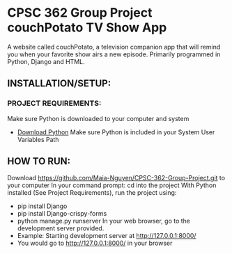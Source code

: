 # CPSC 362 Group Project couchPotato TV Show App
A website called couchPotato, a television companion app that will remind you when your favorite show airs a new episode. Primarily programmed in Python, Django and HTML.
## INSTALLATION/SETUP:
### PROJECT REQUIREMENTS:
Make sure Python is downloaded to your computer and system
* [Download Python](https://www.python.org/downloads/)
Make sure Python is included in your System User Variables Path

## HOW TO RUN:
Download https://github.com/Maia-Nguyen/CPSC-362-Group-Project.git to your computer
In your command prompt:
cd into the project
With Python installed (See Project Requirements), run the project using:
* pip install Django
* pip install Django-crispy-forms
* python manage.py runserver
In your web browser, go to the development server provided.
* Example: Starting development server at http://127.0.0.1:8000/
* You would go to http://127.0.0.1:8000/ in your browser
